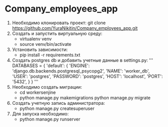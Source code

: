 # Company_employees_app
1) Необходимо клонировать проект:
  git clone https://github.com/YuraNikitin/Company_employees_app.git
2) Создать и запустить виртуальную среду:
   * virtualenv venv
   * source venv/bin/activate
3) Установить зависимости:
   * pip install -r requirements.txt
4) Создать postgres db и добавить учетные данные в settings.py:
  ''' 
  DATABASES = {
    'default': {
    'ENGINE': 'django.db.backends.postgresql_psycopg2',
    'NAME': 'worker_db',
    'USER': 'postgres',
    'PASSWORD': 'postgres',
    'HOST': 'localhost',
    'PORT': '5432',
    }
    }
  '''
5) Необходимо создать миграции:
   * cd workersenjine
   * python manage.py makemigrations
  python manage.py migrate
6) Создать учетную запись администратора:
   * python manage.py createsuperuser
7) Для запуска необходимо:
   * python manage.py runserver
   
